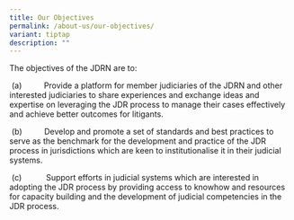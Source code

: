 ```yaml
---
title: Our Objectives
permalink: /about-us/our-objectives/
variant: tiptap
description: ""
---
```

<p>The objectives of the JDRN are to:</p>
<p>&nbsp;(a)&nbsp;&nbsp;&nbsp;&nbsp;&nbsp;&nbsp;&nbsp;&nbsp;&nbsp; Provide
a platform for member judiciaries of the JDRN and other interested judiciaries
to share experiences and exchange ideas and expertise on leveraging the
JDR process to manage their cases effectively and achieve better outcomes
for litigants.</p>
<p>&nbsp;(b)&nbsp;&nbsp;&nbsp;&nbsp;&nbsp;&nbsp;&nbsp;&nbsp;&nbsp; Develop
and promote a set of standards and best practices to serve as the benchmark
for the development and practice of the JDR process in jurisdictions which
are keen to institutionalise it in their judicial systems.</p>
<p>&nbsp;(c)&nbsp;&nbsp;&nbsp;&nbsp;&nbsp;&nbsp;&nbsp;&nbsp;&nbsp;&nbsp;
Support efforts in judicial systems which are interested in adopting the
JDR process by providing access to knowhow and resources for capacity building
and the development of judicial competencies in the JDR process.</p>